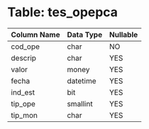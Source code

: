 # Table: tes_opepca

| Column Name | Data Type | Nullable |
|-------------|-----------|----------|
| cod_ope | char | NO |
| descrip | char | YES |
| valor | money | YES |
| fecha | datetime | YES |
| ind_est | bit | YES |
| tip_ope | smallint | YES |
| tip_mon | char | YES |
